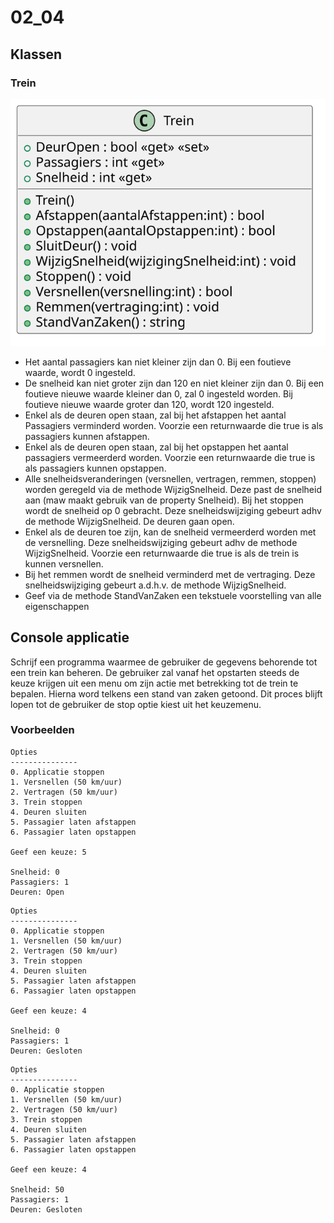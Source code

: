# 02_04

## Klassen

### Trein

![Klassediagram](svg/Trein.svg)

- Het aantal passagiers kan niet kleiner zijn dan 0. Bij een foutieve waarde, wordt 0 ingesteld.
- De snelheid kan niet groter zijn dan 120 en niet kleiner zijn dan 0. Bij een foutieve nieuwe waarde kleiner dan 0, zal 0 ingesteld worden. Bij foutieve nieuwe waarde groter dan 120, wordt 120 ingesteld.
- Enkel als de deuren open staan, zal bij het afstappen het aantal Passagiers verminderd worden. Voorzie een returnwaarde die true is als passagiers kunnen afstappen.
- Enkel als de deuren open staan, zal bij het opstappen het aantal passagiers vermeerderd worden. Voorzie een returnwaarde die true is als passagiers kunnen opstappen.
- Alle snelheidsveranderingen (versnellen, vertragen, remmen, stoppen) worden geregeld via de methode WijzigSnelheid. Deze past de snelheid aan (maw maakt gebruik van de property Snelheid).
Bij het stoppen wordt de snelheid op 0 gebracht. Deze snelheidswijziging gebeurt adhv de methode WijzigSnelheid. De deuren gaan open.
- Enkel als de deuren toe zijn, kan de snelheid vermeerderd worden met de versnelling. Deze snelheidswijziging gebeurt adhv de methode WijzigSnelheid. Voorzie een returnwaarde die true is als de trein is kunnen versnellen.
- Bij het remmen wordt de snelheid verminderd met de vertraging. Deze snelheidswijziging gebeurt a.d.h.v. de methode WijzigSnelheid.
- Geef via de methode StandVanZaken een tekstuele voorstelling van alle eigenschappen

## Console applicatie

Schrijf een programma waarmee de gebruiker de gegevens behorende tot een trein kan beheren. De gebruiker zal vanaf het opstarten steeds de keuze krijgen uit een menu om zijn actie met betrekking tot de trein te bepalen. Hierna word telkens een stand van zaken getoond. Dit proces blijft lopen tot de gebruiker de stop optie kiest uit het keuzemenu.

### Voorbeelden

```plaintext
Opties
---------------
0. Applicatie stoppen
1. Versnellen (50 km/uur)
2. Vertragen (50 km/uur)
3. Trein stoppen
4. Deuren sluiten
5. Passagier laten afstappen
6. Passagier laten opstappen

Geef een keuze: 5

Snelheid: 0
Passagiers: 1
Deuren: Open
```

```plaintext
Opties
---------------
0. Applicatie stoppen
1. Versnellen (50 km/uur)
2. Vertragen (50 km/uur)
3. Trein stoppen
4. Deuren sluiten
5. Passagier laten afstappen
6. Passagier laten opstappen

Geef een keuze: 4

Snelheid: 0
Passagiers: 1
Deuren: Gesloten
```

```plaintext
Opties
---------------
0. Applicatie stoppen
1. Versnellen (50 km/uur)
2. Vertragen (50 km/uur)
3. Trein stoppen
4. Deuren sluiten
5. Passagier laten afstappen
6. Passagier laten opstappen

Geef een keuze: 4

Snelheid: 50
Passagiers: 1
Deuren: Gesloten
```
